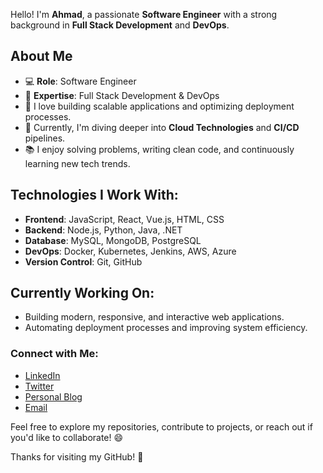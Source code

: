 Hello! I'm **Ahmad**, a passionate **Software Engineer** with a strong background in **Full Stack Development** and **DevOps**.

## About Me
- 💻 **Role**: Software Engineer
- 🔧 **Expertise**: Full Stack Development & DevOps
- 🚀 I love building scalable applications and optimizing deployment processes.
- 🌱 Currently, I'm diving deeper into **Cloud Technologies** and **CI/CD** pipelines.
- 📚 I enjoy solving problems, writing clean code, and continuously learning new tech trends.

## Technologies I Work With:
- **Frontend**: JavaScript, React, Vue.js, HTML, CSS
- **Backend**: Node.js, Python, Java, .NET
- **Database**: MySQL, MongoDB, PostgreSQL
- **DevOps**: Docker, Kubernetes, Jenkins, AWS, Azure
- **Version Control**: Git, GitHub

## Currently Working On:
- Building modern, responsive, and interactive web applications.
- Automating deployment processes and improving system efficiency.

### Connect with Me:
- [LinkedIn](your-linkedin-url)
- [Twitter](your-twitter-url)
- [Personal Blog](your-website-url)
- [Email](your-email@example.com)

Feel free to explore my repositories, contribute to projects, or reach out if you'd like to collaborate! 😄

Thanks for visiting my GitHub! 🚀
